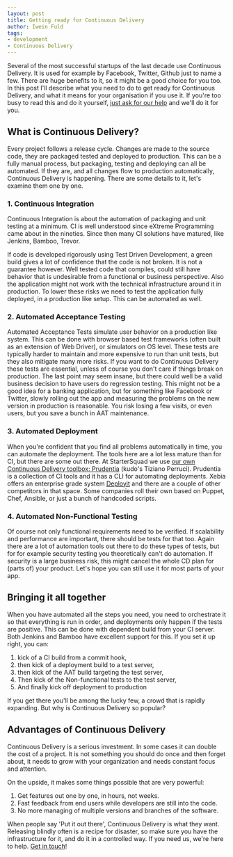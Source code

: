 ```yaml
---
layout: post
title: Getting ready for Continuous Delivery
author: Iwein Fuld
tags:
- development
- Continuous Delivery
---
```


Several of the most successful startups of the last decade use Continuous Delivery. It is used for example by Facebook, Twitter, Github just to
name a few. There are huge benefits to it, so it might be a good choice for you too. In this post I'll describe what
you need to do to get ready for Continuous Delivery, and what it means for your organisation if you use it. If you're
too busy to read this and do it yourself, [just ask for our help](/contact) and we'll do it for you.

## What is Continuous Delivery?
Every project follows a release cycle. Changes are made to the source code, they are packaged tested and deployed to
production. This can be a fully manual process, but packaging, testing and deploying can all be automated. If they are,
and all changes flow to production automatically, Continuous Delivery is happening. There are some details to it, let's
examine them one by one.

### 1. Continuous Integration
Continuous Integration is about the automation of packaging and unit testing at a minimum. CI is well understood since
eXtreme Programming came about in the nineties. Since then many CI solutions have matured, like Jenkins, Bamboo, Trevor.

If code is developed rigorously using Test Driven Development, a green
build gives a lot of confidence that the code is not broken. It is not a guarantee however. Well tested code that
compiles, could still have behavior that is undesirable from a functional or business perspective. Also the application
 might not work with the technical infrastructure around it in production. To lower these risks
 we need to test the application fully deployed, in a production like setup. This can be automated as well.

### 2. Automated Acceptance Testing
Automated Acceptance Tests simulate user behavior on a production like system. This can be done with browser based
test frameworks (often built as an extension of Web Driver), or simulators on OS level. These tests are typically
harder to maintain and more expensive to run than unit tests, but they also mitigate many more risks. If you want to do
Continuous Delivery these tests are essential, unless of course you don't care if things break on production. The last
point may seem insane, but there could well be a valid business decision to have users do regression testing. This might
not be a good idea for a banking application, but for something like Facebook or Twitter, slowly rolling out the
app and measuring the problems on the new version in production is reasonable. You risk losing a few visits, or even
users, but you save a bunch in AAT maintenance.

### 3. Automated Deployment
When you're confident that you find all problems automatically in time, you can automate the deployment. The tools here
are a lot less mature than for CI, but there are some out there. At StarterSquad we use
[our own Continuous Delivery toolbox: Prudentia](https://github.com/StarterSquad/prudentia) (kudo's Tiziano Perruci).
Prudentia is a collection of CI tools and it has a CLI for automating deployments. Xebia offers an enterprise grade system 
[Deployit](http://gallery.herokuapp.com/component/deployit) and there are a
couple of other competitors in that space. Some companies roll their own based on Puppet, Chef, Ansible, or just a bunch
of handcoded scripts.

### 4. Automated Non-Functional Testing
Of course not only functional requirements need to be verified. If scalability and performance are important, there
should be tests for that too. Again there are a lot of automation tools out there to do these types of tests, but for
for example security testing you theoretically can't do automation. If security is a large business risk, this might cancel
the whole CD plan for (parts of) your product. Let's hope you can still use it for most parts of your app.

## Bringing it all together
When you have automated all the steps you need, you need to orchestrate it so that everything is run in order, and
deployments only happen if the tests are positive. This can be done with dependent build from your CI server. Both
Jenkins and Bamboo have excellent support for this. If you set it up right, you can:

 1. kick of a CI build from a commit hook,
 2. then kick of a deployment build to a test server,
 3. then kick of the AAT build targeting the test server,
 4. Then kick of the Non-functional tests to the test server,
 5. And finally kick off deployment to production

If you get there you'll be among the lucky few, a crowd that is rapidly expanding. But why is Continuous Delivery
so popular?

## Advantages of Continuous Delivery

Continuous Delivery is a serious investment. In some cases it can double the cost of a project. It is not something you
should do once and then forget about, it needs to grow with your organization and needs constant focus and attention.

On the upside, it makes some things possible that are very powerful:

1. Get features out one by one, in hours, not weeks.
2. Fast feedback from end users while developers are still into the code.
3. No more managing of multiple versions and branches of the software.

When people say 'Put it out there', Continuous Delivery is what they want. Releasing blindly often is a recipe for
disaster, so make sure you have the infrastructure for it, and do it in a controlled way. If you need us, we're here to
help. [Get in touch](/contact)!